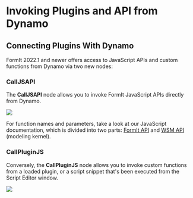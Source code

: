 # Invoking Plugins and API from Dynamo

## **Connecting Plugins With Dynamo**

FormIt 2022.1 and newer offers access to JavaScript APIs and custom functions from Dynamo via two new nodes:

### **CallJSAPI** <a href="#calljsapi" id="calljsapi"></a>

The **CallJSAPI** node allows you to invoke FormIt JavaScript APIs directly from Dynamo.

![](https://formit.autodesk.com/page/formit-dynamo/dynamo-formitCallJSAPI-GetTotalGrossArea.png)

For function names and parameters, take a look at our JavaScript documentation, which is divided into two parts: [FormIt API](https://formit3d.github.io/FormItExamplePlugins/docs/FormItJSAPI/group\_\_mod\_\_jsapi\_\_formit.html) and [WSM API](https://formit3d.github.io/FormItExamplePlugins/docs/FormItJSAPI/group\_\_mod\_\_jsapi\_\_wsm.html) (modeling kernel).

### **CallPluginJS** <a href="#callpluginjs" id="callpluginjs"></a>

Conversely, the **CallPluginJS** node allows you to invoke custom functions from a loaded plugin, or a script snippet that's been executed from the Script Editor window.

![](https://formit.autodesk.com/page/formit-dynamo/dynamo-formitCallPluginJS.png)
